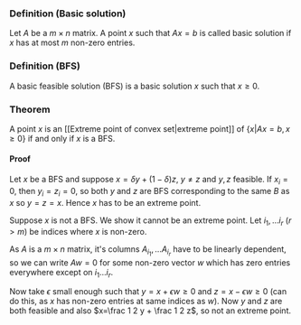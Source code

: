 ### Definition (Basic solution)
Let $A$ be a $m\times n$ matrix. A point $x$ such that $Ax=b$ is called basic solution if $x$ has at most $m$ non-zero entries.

### Definition (BFS)
A basic feasible solution (BFS) is a basic solution $x$ such that $x\geq 0$.

### Theorem
A point $x$ is an [[Extreme point of convex set|extreme point]] of $\{x| Ax=b, x\geq 0\}$ if and only if $x$ is a BFS.
#### Proof
Let $x$ be a BFS and suppose $x=\delta y + (1-\delta)z$, $y\neq z$ and $y,z$ feasible.
If $x_i=0$, then $y_i=z_i=0$, so both $y$ and $z$ are BFS corresponding to the same $B$ as $x$ so $y=z=x$. Hence $x$ has to be an extreme point.

Suppose $x$ is not a BFS. We show it cannot be an extreme point. Let $i_1,\dots i_r$ ($r>m$) be indices where $x$ is non-zero.

As $A$ is a $m\times n$ matrix, it's columns $A_{i_1},\dots A_{i_r}$ have to be linearly dependent, so we can write $Aw=0$ for some non-zero vector $w$ which has zero entries everywhere except on $i_1\dots i_r$.

Now take $\epsilon$ small enough such that $y=x+\epsilon w\geq 0$ and $z=x-\epsilon w\geq 0$ (can do this, as $x$ has non-zero entries at same indices as $w$). Now $y$ and $z$ are both feasible and also $x=\frac 1 2 y + \frac 1 2 z$, so not an extreme point.